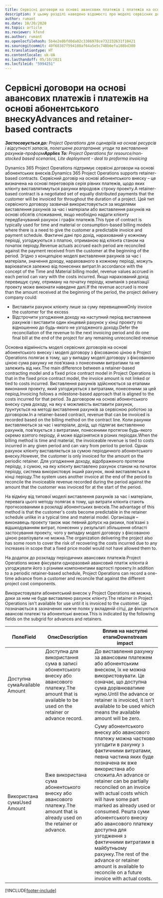```yaml
---
title: Сервісні договори на основі авансових платежів і платежів на основі абонентського внеску
description: У цьому розділі наведено відомості про моделі сервісних договорів на основі абонентського внеску і аванси в Project Operations.
author: rumant
ms.date: 10/20/2020
ms.topic: article
ms.reviewer: kfend
ms.author: rumant
ms.openlocfilehash: 5b4e2e0bfd0da02c3386978ce732232631f10421
ms.sourcegitcommit: 40f68387f594180af64a5e5c748b6efa188bd300
ms.translationtype: HT
ms.contentlocale: uk-UA
ms.lasthandoff: 05/10/2021
ms.locfileid: "5994251"
---
```

# <a name="advances-and-retainer-based-contracts"></a><span data-ttu-id="78d19-103">Сервісні договори на основі авансових платежів і платежів на основі абонентського внеску</span><span class="sxs-lookup"><span data-stu-id="78d19-103">Advances and retainer-based contracts</span></span>


<span data-ttu-id="78d19-104">_**Застосовується до:** Project Operations для сценаріїв на основі ресурсів і відсутності запасів, полегшене розгортання: угоди та виставлення рахунків-проформ_</span><span class="sxs-lookup"><span data-stu-id="78d19-104">_**Applies To:** Project Operations for resource/non-stocked based scenarios, Lite deployment - deal to proforma invoicing_</span></span>

<span data-ttu-id="78d19-105">Dynamics 365 Project Operations підтримує сервісні договори на основі абонентських внесків.</span><span class="sxs-lookup"><span data-stu-id="78d19-105">Dynamics 365 Project Operations supports retainer-based contracts.</span></span> <span data-ttu-id="78d19-106">Сервісний договір на основі абонентського внеску – це визначена на основі переговорів серія рівних платежів, щодо яких клієнту виставлятимуться рахунки впродовж строку проекту.</span><span class="sxs-lookup"><span data-stu-id="78d19-106">A retainer-based contract is a negotiated set of equally distributed payments that the customer will be invoiced for throughout the duration of a project.</span></span> <span data-ttu-id="78d19-107">Цей тип сервісного договору зазвичай використовується за моделями виставлення рахунків за час і матеріали або виставлення рахунків на основі обсягів споживання, якщо необхідно надати клієнту передбачуваний рахунок і графік платежів.</span><span class="sxs-lookup"><span data-stu-id="78d19-107">This type of contract is typically used for time and material or consumption-based billing models where there is a need to give the customer a predictable invoice and payment schedule.</span></span> <span data-ttu-id="78d19-108">Фактичні дані про дохід, нарахований у кожному періоді, узгоджуються з платою, отриманою від клієнта станом на початок періоду.</span><span class="sxs-lookup"><span data-stu-id="78d19-108">Revenue actuals accrued each period are reconciled against the payment received from the customer at the beginning of the period.</span></span> <span data-ttu-id="78d19-109">Згідно з концепцією моделі виставлення рахунків за час і матеріали, значення доходу, нарахованого в кожному періоді, можуть варіюватися залежно від понесених витрат.</span><span class="sxs-lookup"><span data-stu-id="78d19-109">In accordance with the concept of the Time and Material billing model, revenue values accrued in each period can vary with the costs incurred.</span></span> <span data-ttu-id="78d19-110">Якщо нарахований дохід перевищує суму, отриману на початку періоду, компанія з реалізації проекту може виконати наведене далі.</span><span class="sxs-lookup"><span data-stu-id="78d19-110">If the revenue accrued is more than the amount received at the beginning of the period, the project delivery company could:</span></span>

- <span data-ttu-id="78d19-111">Виставити рахунок клієнту лише за суму перевищення</span><span class="sxs-lookup"><span data-stu-id="78d19-111">Only invoice the customer for the excess</span></span> 
- <span data-ttu-id="78d19-112">Відстрочити узгодження доходу на наступний період виставлення рахунків і виставити один кінцевий рахунок у кінці проекту по відношенню до будь-якого не узгодженого доходу.</span><span class="sxs-lookup"><span data-stu-id="78d19-112">Defer the reconciliation of the revenue to the next invoicing period and do one final bill at the end of the project for any remaining unreconciled revenue</span></span>

<span data-ttu-id="78d19-113">Основна відмінність моделі сервісних договорів на основі абонентського внеску і моделі договору з фіксованою ціною в Project Operations полягає в тому, що у випадку моделі договору з фіксованою ціною сума рахунку не пов’язана з понесеними витратами та не залежить від них.</span><span class="sxs-lookup"><span data-stu-id="78d19-113">The main difference between a retainer-based contracting model and a fixed price contract model in Project Operations is that in the fixed price contract model, the invoice amount is not linked or tied to costs incurred.</span></span> <span data-ttu-id="78d19-114">Виставлення рахунків здійснюється за етапами виконання проекту, який узгоджується з витратами, понесеними за цей період.</span><span class="sxs-lookup"><span data-stu-id="78d19-114">Invoicing follows a milestone-based approach that is aligned to the costs incurred for that period.</span></span> <span data-ttu-id="78d19-115">За договором на основі абонентського внеску сума доходу, на яку є можливість виставити рахунок, ґрунтується на методі виставлення рахунків за сервісною роботою за договором.</span><span class="sxs-lookup"><span data-stu-id="78d19-115">In a retainer-based contract, revenue that can be invoiced is recorded based on the billing method on the contract line.</span></span> <span data-ttu-id="78d19-116">Коли рахунки виставляються за час і матеріали, дохід, що підлягає виставленню рахунків, пов’язується з витратами, понесеними протягом будь-якого окремо взятого періоду, й може відрізнятися в різних періодах.</span><span class="sxs-lookup"><span data-stu-id="78d19-116">When the billing method is time and material, the invoiceable revenue is tied to costs incurred in any given period and can vary from period to period.</span></span> <span data-ttu-id="78d19-117">Однак рахунок клієнту виставляється за сумою періодичного абонентського внеску.</span><span class="sxs-lookup"><span data-stu-id="78d19-117">However, the customer is only invoiced for the amount on the periodic retainer.</span></span> <span data-ttu-id="78d19-118">Для узгодження доходу, відображеного протягом періоду, з сумою, на яку клієнту виставлено рахунок станом на початок періоду, система використовує інший рахунок, який виставляється в кінці періоду.</span><span class="sxs-lookup"><span data-stu-id="78d19-118">The system uses another invoice at the end of the period to reconcile the invoiceable revenue recorded during the period against the amount that the customer was invoiced for at the start of the period.</span></span>

<span data-ttu-id="78d19-119">На відміну від типової моделі виставлення рахунків за час і матеріали, перевага цього методу полягає в тому, що витрати клієнта стають прогнозованими в розкладі абонентських внесків.</span><span class="sxs-lookup"><span data-stu-id="78d19-119">The advantage of this method is that the customer's costs become predictable in the retainer schedule unlike in a typical time and material model.</span></span> <span data-ttu-id="78d19-120">Організація – виконавець проекту також має певний допуск на ризики, пов’язані з відшкодуванням витрат, понесених у результаті збільшення області застосування проекту, чого у випадку моделі договору з фіксованою ціною реалізувати не можна.</span><span class="sxs-lookup"><span data-stu-id="78d19-120">The organization delivering the project also has some room to cover the risk of recovering the costs incurred due to any increases in scope that a fixed price model would not have allowed them to.</span></span>

<span data-ttu-id="78d19-121">На додаток до розкладу періодичних авансових платежів Project Operations може фіксувати одноразовий авансовий платіж клієнта й узгоджувати його з різними компонентами вартості проекту.</span><span class="sxs-lookup"><span data-stu-id="78d19-121">In addition to a periodic retainer-based schedule, Project Operations can record a one-time advance from a customer and reconcile that against the different project cost components.</span></span>

<span data-ttu-id="78d19-122">Використовувати абонентський внесок у Project Operations не можна, доки за ним не буде виставлено рахунок клієнту.</span><span class="sxs-lookup"><span data-stu-id="78d19-122">The retainer in Project Operations isn't available for use until it is invoiced to the customer.</span></span> <span data-ttu-id="78d19-123">Це позначається в зазначених нижче полях у вкладеній сітці, де фіксуються авансові платежі та абонентські внески.</span><span class="sxs-lookup"><span data-stu-id="78d19-123">This is indicated by the following fields on the subgrid for advances and retainers.</span></span>

| <span data-ttu-id="78d19-124">Поле</span><span class="sxs-lookup"><span data-stu-id="78d19-124">Field</span></span> | <span data-ttu-id="78d19-125">Опис</span><span class="sxs-lookup"><span data-stu-id="78d19-125">Description</span></span> | <span data-ttu-id="78d19-126">Вплив на наступні етапи</span><span class="sxs-lookup"><span data-stu-id="78d19-126">Downstream impact</span></span> |
| --- | --- | --- |
| <span data-ttu-id="78d19-127">Доступна сума</span><span class="sxs-lookup"><span data-stu-id="78d19-127">Available Amount</span></span> | <span data-ttu-id="78d19-128">Доступна для використання сума в записі абонентського внеску або авансового платежу.</span><span class="sxs-lookup"><span data-stu-id="78d19-128">The amount that is available to be used on the retainer or advance record.</span></span> | <span data-ttu-id="78d19-129">До виставлення рахунку за авансовим платежем або абонентським внеском, їх не можна використовувати. Це означає, що доступна сума дорівнюватиме нулю.</span><span class="sxs-lookup"><span data-stu-id="78d19-129">Until the advance or retainer is invoiced, it isn't available to be used which means the available amount will be zero.</span></span> |
| <span data-ttu-id="78d19-130">Використана сума</span><span class="sxs-lookup"><span data-stu-id="78d19-130">Used Amount</span></span> | <span data-ttu-id="78d19-131">Вже використана сума абонентського внеску або авансового платежу.</span><span class="sxs-lookup"><span data-stu-id="78d19-131">The amount that is already used on the retainer or advance.</span></span> | <span data-ttu-id="78d19-132">Суму абонентського внеску або авансового платежу можна частково узгодити в рахунку з фактичними витратами, певна частина яких буде позначена як вже використана або спожита.</span><span class="sxs-lookup"><span data-stu-id="78d19-132">An advance or retainer can be partially reconciled on an invoice with actual costs which will have some part marked as already used or consumed.</span></span> <span data-ttu-id="78d19-133">Решта суми абонентського внеску або авансового платежу доступна для узгодження з фактичними витратами в майбутньому рахунку.</span><span class="sxs-lookup"><span data-stu-id="78d19-133">The rest of the advance or retainer amount is available to reconcile on a future invoice with actual costs.</span></span> |


[!INCLUDE[footer-include](../../includes/footer-banner.md)]